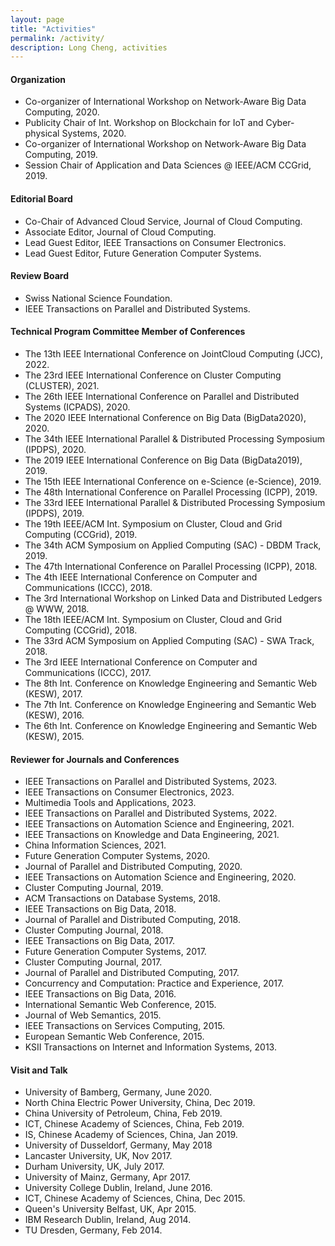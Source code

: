 ```yaml
---
layout: page
title: "Activities"
permalink: /activity/
description: Long Cheng, activities
---
```


#### **Organization**
- Co-organizer of International Workshop on Network-Aware Big Data Computing, 2020.<br>
- Publicity Chair of Int. Workshop on Blockchain for IoT and Cyber-physical Systems, 2020.<br>
- Co-organizer of International Workshop on Network-Aware Big Data Computing, 2019.<br>
- Session Chair of Application and Data Sciences @ IEEE/ACM CCGrid, 2019.

#### **Editorial Board**
- Co-Chair of Advanced Cloud Service, Journal of Cloud Computing.
- Associate Editor, Journal of Cloud Computing.
- Lead Guest Editor, IEEE Transactions on Consumer Electronics.
- Lead Guest Editor, Future Generation Computer Systems.

#### **Review Board**
- Swiss National Science Foundation. <br>
- IEEE Transactions on Parallel and Distributed Systems.


#### **Technical Program Committee Member of Conferences**
- The 13th IEEE International Conference on JointCloud Computing (JCC), 2022.<br>
- The 23rd IEEE International Conference on Cluster Computing (CLUSTER), 2021.<br>
- The 26th IEEE International Conference on Parallel and Distributed Systems (ICPADS), 2020.<br>
- The 2020 IEEE International Conference on Big Data (BigData2020), 2020.<br>
- The 34th IEEE International Parallel & Distributed Processing Symposium (IPDPS), 2020.<br>
- The 2019 IEEE International Conference on Big Data (BigData2019), 2019.<br>
- The 15th IEEE International Conference on e-Science (e-Science), 2019.<br>
- The 48th International Conference on Parallel Processing (ICPP), 2019.<br>
- The 33rd IEEE International Parallel & Distributed Processing Symposium (IPDPS), 2019.<br>
- The 19th IEEE/ACM Int. Symposium on Cluster, Cloud and Grid Computing (CCGrid), 2019.<br>
- The 34th ACM Symposium on Applied Computing (SAC) - DBDM Track, 2019.<br>
- The 47th International Conference on Parallel Processing (ICPP), 2018.<br>
- The 4th IEEE International Conference on Computer and Communications (ICCC), 2018.<br>
- The 3rd International Workshop on Linked Data and Distributed Ledgers @ WWW, 2018.<br>
- The 18th IEEE/ACM Int. Symposium on Cluster, Cloud and Grid Computing (CCGrid), 2018.<br>
- The 33rd ACM Symposium on Applied Computing (SAC) - SWA Track, 2018.<br>
- The 3rd IEEE International Conference on Computer and Communications (ICCC), 2017.<br>
- The 8th Int. Conference on Knowledge Engineering and Semantic Web (KESW), 2017.<br>
- The 7th Int. Conference on Knowledge Engineering and Semantic Web (KESW), 2016.<br>
- The 6th Int. Conference on Knowledge Engineering and Semantic Web (KESW), 2015.

#### **Reviewer for Journals and Conferences**
- IEEE Transactions on Parallel and Distributed Systems, 2023.<br>
- IEEE Transactions on Consumer Electronics, 2023.<br>
- Multimedia Tools and Applications, 2023.<br>
- IEEE Transactions on Parallel and Distributed Systems, 2022.<br>
- IEEE Transactions on Automation Science and Engineering, 2021.<br>
- IEEE Transactions on Knowledge and Data Engineering, 2021.<br>
- China Information Sciences, 2021.<br>
- Future Generation Computer Systems, 2020.<br>
- Journal of Parallel and Distributed Computing, 2020.<br>
- IEEE Transactions on Automation Science and Engineering, 2020.<br>
- Cluster Computing Journal, 2019.<br>
- ACM Transactions on Database Systems, 2018.<br>
- IEEE Transactions on Big Data, 2018.<br>
- Journal of Parallel and Distributed Computing, 2018.<br>
- Cluster Computing Journal, 2018.<br>
- IEEE Transactions on Big Data, 2017.<br>
- Future Generation Computer Systems, 2017.<br>
- Cluster Computing Journal, 2017.<br>
- Journal of Parallel and Distributed Computing, 2017.<br>
- Concurrency and Computation: Practice and Experience, 2017.<br>
- IEEE Transactions on Big Data, 2016.<br>
- International Semantic Web Conference, 2015.<br>
- Journal of Web Semantics, 2015.<br>
- IEEE Transactions on Services Computing, 2015.<br>
- European Semantic Web Conference, 2015.<br>
- KSII Transactions on Internet and Information Systems, 2013.


#### **Visit and Talk**
- University of Bamberg, Germany, June 2020. <br> 
- North China Electric Power University, China, Dec 2019. <br> 
- China University of Petroleum, China, Feb 2019. <br> 
- ICT, Chinese Academy of Sciences, China, Feb 2019. <br>  
- IS, Chinese Academy of Sciences, China, Jan 2019. <br> 
- University of Dusseldorf, Germany, May 2018<br>
- Lancaster University, UK, Nov 2017.<br>
- Durham University, UK, July 2017.<br>
- University of Mainz, Germany, Apr 2017.<br>
- University College Dublin, Ireland, June 2016.<br>
- ICT, Chinese Academy of Sciences, China, Dec 2015. <br>
- Queen's University Belfast, UK, Apr 2015.<br>
- IBM Research Dublin, Ireland, Aug 2014.<br>
- TU Dresden, Germany, Feb 2014.


